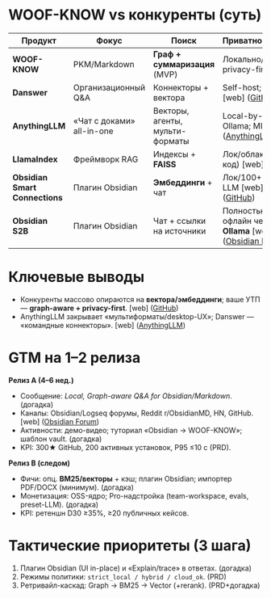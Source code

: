 # WOOF-KNOW vs конкуренты (суть)

| Продукт                        | Фокус                     | Поиск                           | Приватность/LLM                                               | UI/Лицензия              |
| ------------------------------ | ------------------------- | ------------------------------- | ------------------------------------------------------------- | ------------------------ |
| **WOOF-KNOW**                  | PKM/Markdown              | **Граф + суммаризация** (MVP)   | Локально/по API; privacy-first                                | CLI+WebUI; плагины (PRD) |
| **Danswer**                    | Организационный Q&A       | Коннекторы + вектора            | Self-host; MIT [web] ([GitHub][1])                            | Веб; OSS                 |
| **AnythingLLM**                | «Чат с доками» all-in-one | Векторы, агенты, мульти-форматы | Local-by-default; Ollama; MIT [web] ([AnythingLLM][2])        | Desktop/Web; OSS         |
| **LlamaIndex**                 | Фреймворк RAG             | Индексы + **FAISS**             | Лок/облако (как код) [web] ([Zilliz][3])                      | Lib; OSS                 |
| **Obsidian Smart Connections** | Плагин Obsidian           | **Эмбеддинги** + чат            | Лок/100+ API-LLM [web] ([GitHub][4])                          | Плагин; GPL              |
| **Obsidian S2B**               | Плагин Obsidian           | Чат + ссылки на источники       | Полностью офлайн через **Ollama** [web] ([Obsidian Forum][5]) | Плагин; OSS              |

# Ключевые выводы

* Конкуренты массово опираются на **вектора/эмбеддинги**; ваше УТП — **graph-aware + privacy-first**. [web] ([GitHub][4])
* AnythingLLM закрывает «мультиформаты/desktop-UX»; Danswer — «командные коннекторы». [web] ([AnythingLLM][2])

# GTM на 1–2 релиза

**Релиз A (4–6 нед.)**

* Сообщение: *Local, Graph-aware Q&A for Obsidian/Markdown*. (догадка)
* Каналы: Obsidian/Logseq форумы, Reddit r/ObsidianMD, HN, GitHub. [web] ([Obsidian Forum][5])
* Активности: демо-видео; туториал «Obsidian → WOOF-KNOW»; шаблон vault. (догадка)
* KPI: 300★ GitHub, 200 активных установок, P95 ≤10 c (PRD).

**Релиз B (следом)**

* Фичи: опц. **BM25/векторы** + кэш; плагин Obsidian; импортер PDF/DOCX (минимум). (догадка)
* Монетизация: OSS-ядро; Pro-надстройка (team-workspace, evals, preset-LLM). (догадка)
* KPI: ретеншн D30 ≥35%, ≥20 публичных кейсов.

# Тактические приоритеты (3 шага)

1. Плагин Obsidian (UI in-place) и «Explain/trace» в ответах. (догадка)
2. Режимы политики: `strict_local / hybrid / cloud_ok`. (PRD)
3. Ретривайл-каскад: Graph → BM25 → Vector (+rerank). (PRD+догадка)

[1]: https://github.com/tooploox/danswer?utm_source=chatgpt.com "tooploox/danswer: Ask Questions in natural language and ..."
[2]: https://anythingllm.com/?utm_source=chatgpt.com "AnythingLLM | The all-in-one AI application for everyone"
[3]: https://zilliz.com/tutorials/rag/llamaindex-and-faiss-and-openai-gpt-4-and-cohere-embed-english-v2.0?utm_source=chatgpt.com "Build RAG Chatbot with Llamaindex, Faiss, OpenAI GPT-4, ..."
[4]: https://github.com/brianpetro/obsidian-smart-connections?utm_source=chatgpt.com "brianpetro/obsidian-smart-connections"
[5]: https://forum.obsidian.md/t/plugin-release-smart-second-brain-local-ai-assistant/79689?utm_source=chatgpt.com "Plugin Release: Smart Second Brain - Local AI Assistant"

